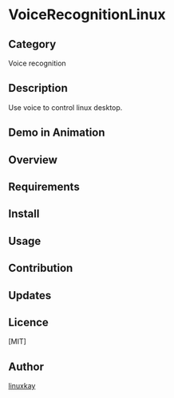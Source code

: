 # VoiceRecognitionLinux 

## Category

Voice recognition

## Description

Use voice to control linux desktop.

## Demo in Animation

## Overview

## Requirements

## Install

## Usage

## Contribution

## Updates

## Licence
[MIT]

## Author

[linuxkay](https://github.com/linuxkay)
